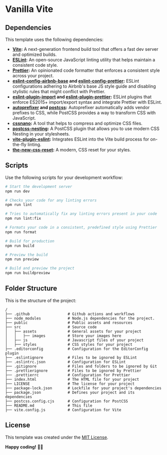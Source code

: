 # Vanilla Vite

## Dependencies

This template uses the following dependencies:

- **[Vite](https://vitejs.dev/):** A next-generation frontend build tool that offers a fast dev server and optimized builds.
- **[ESLint](https://eslint.org/):** An open-source JavaScript linting utility that helps maintain a consistent code style.
- **[Prettier](https://prettier.io/):** An opinionated code formatter that enforces a consistent style across your project.
- **[eslint-config-airbnb-base](https://www.npmjs.com/package/eslint-config-airbnb-base) and [eslint-config-prettier](https://www.npmjs.com/package/eslint-config-prettier):** ESLint configurations adhering to Airbnb's base JS style guide and disabling stylistic rules that might conflict with Prettier.
- **[eslint-plugin-import](https://www.npmjs.com/package/eslint-plugin-import) and [eslint-plugin-prettier](https://www.npmjs.com/package/eslint-plugin-prettier):** ESLint plugins that enforce ES2015+ import/export syntax and integrate Prettier with ESLint.
- **[autoprefixer](https://www.npmjs.com/package/autoprefixer) and [postcss](https://postcss.org/):** Autoprefixer automatically adds vendor prefixes to CSS, while PostCSS provides a way to transform CSS with JavaScript.
- **[cssnano](https://cssnano.co/):** A tool that helps to compress and optimize CSS files.
- **[postcss-nesting](https://www.npmjs.com/package/postcss-nesting):** A PostCSS plugin that allows you to use modern CSS Nesting in your stylesheets.
- **[vite-plugin-eslint](https://www.npmjs.com/package/vite-plugin-eslint):** Integrates ESLint into the Vite build process for on-the-fly linting.
- **[the-new-css-reset](https://elad2412.github.io/the-new-css-reset/):** A modern, CSS reset for your styles.

## Scripts

Use the following scripts for your development workflow:

```bash
# Start the development server
npm run dev

# Checks your code for any linting errors
npm run lint

# Tries to automatically fix any linting errors present in your code
npm run lint:fix

# Formats your code in a consistent, predefined style using Prettier
npm run format

# Build for production
npm run build

# Preview the build
npm run preview

# Build and preview the project
npm run buildpreview
```

## Folder Structure

This is the structure of the project:

```plaintext
/
├── .github                 # Github actions and workflows
├── node_modules            # Node.js dependencies for the project.
├── public                  # Public assets and resources
├── src                     # Source code
│   ├── assets              # General assets for your project
│   │   ├── images          # Store your images here
│   ├── js                  # Javascript files of your project
│   ├── styles              # CSS styles for your project
├── .editorconfig           # Configuration for the EditorConfig plugin
├── .eslintignore           # Files to be ignored by ESLint
├── .eslintrc.json          # Configuration for ESLint
├── .gitignore              # Files and folders to be ignored by Git
├── .prettierignore         # Files to be ignored by Prettier
├── .prettierrc             # Configuration for Prettier
├── index.html              # The HTML file for your project
├── LICENSE                 # The license for your project
├── package-lock.json       # Lockfile for your project's dependencies
├── package.json            # Defines your project and its dependencies
├── postcss.config.cjs      # Configuration for PostCSS
├── README.md               # This file
├── vite.config.js          # Configuration for Vite
```

## License

This template was created under the [MIT License](LICENSE.md).

**Happy coding!** 👨‍💻
